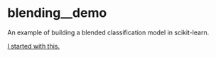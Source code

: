 # blending__demo
An example of building a blended classification model in scikit-learn.



[I started with this.](https://github.com/emanuele/kaggle_pbr/blob/master/blend.py)
